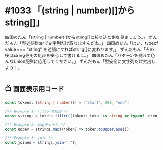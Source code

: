 # #1033 「(string | number)[]からstring[]」

四国めたん「(string | number)[]からstring[]に絞り込む例を見ましょう。」
ずんだもん「型述語filterで文字列だけ取り出すんだね。」
四国めたん「はい、typeof value === "string" を述語にすればstring[]に変わります。」
ずんだもん「その後はstring専用の処理を安心して書けるよ。」
四国めたん「パターンを覚えて色んなUnion配列に応用してください。」
ずんだもん「型安全に文字列だけ抽出しよう！」

---

## 📺 画面表示用コード

```typescript
const tokens: (string | number)[] = ["start", 200, "end"];

/** Example 1: filterで抽出 */ 
const strings = tokens.filter((token): token is string => typeof token === "string");

/** Example 2: mapチェーン */
const upper = strings.map((token) => token.toUpperCase());

/** Example 3: join */
const joined = strings.join(",");
```
